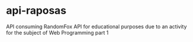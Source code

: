 # api-raposas
API consuming RandomFox API for educational purposes due to an activity for the subject of Web Programming part 1
